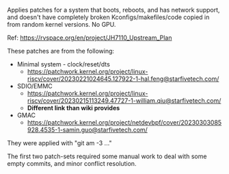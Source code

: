 Applies patches for a system that boots, reboots, and has network support, and doesn't have completely broken Kconfigs/makefiles/code copied in from random kernel versions.  No GPU.

Ref: https://rvspace.org/en/project/JH7110_Upstream_Plan

These patches are from the following:

* Minimal system - clock/reset/dts
  * https://patchwork.kernel.org/project/linux-riscv/cover/20230221024645.127922-1-hal.feng@starfivetech.com/
* SDIO/EMMC
  * https://patchwork.kernel.org/project/linux-riscv/cover/20230215113249.47727-1-william.qiu@starfivetech.com/
  * **Different link than wiki provides**
* GMAC
  * https://patchwork.kernel.org/project/netdevbpf/cover/20230303085928.4535-1-samin.guo@starfivetech.com/

They were applied with "git am -3 ..."

The first two patch-sets required some manual work to deal with some empty commits, and minor conflict resolution.
